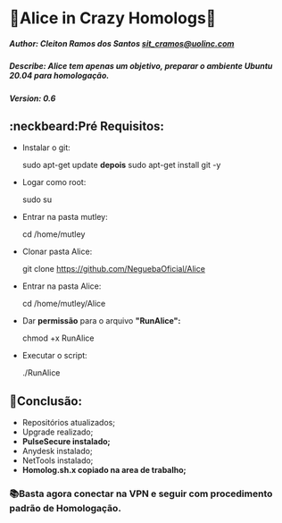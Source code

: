 # :rabbit:Alice in Crazy Homologs:rabbit:

##### Author: Cleiton Ramos dos Santos <sit_cramos@uolinc.com>
##### Describe: Alice tem apenas um objetivo, preparar o ambiente Ubuntu 20.04 para homologação.
##### Version: 0.6

## :neckbeard:Pré Requisitos:

- Instalar o git:

    sudo apt-get update
    **depois**
    sudo apt-get install git -y
    
- Logar como root:

    sudo su
    
- Entrar na pasta mutley:

    cd /home/mutley
    
- Clonar pasta Alice:

    git clone https://github.com/NeguebaOficial/Alice
    
- Entrar na pasta Alice:

    cd /home/mutley/Alice

- Dar **permissão** para o arquivo **"RunAlice":**


    chmod +x RunAlice
    
- Executar o script:

    ./RunAlice
  
## :floppy_disk:Conclusão:
- Repositórios atualizados;
- Upgrade realizado;
- **PulseSecure instalado;**
- Anydesk instalado;
- NetTools instalado;
- **Homolog.sh.x copiado na area de trabalho;**

### :books:**Basta agora conectar na VPN e seguir com procedimento padrão de Homologação.**
